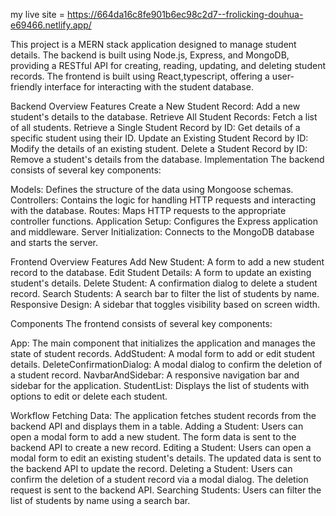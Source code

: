 my live site  = https://664da16c8fe901b6ec98c2d7--frolicking-douhua-e69466.netlify.app/

This project is a MERN stack application designed to manage student details. The backend is built using Node.js, Express, and MongoDB, providing a RESTful API for creating, reading, updating, and deleting student records. The frontend is built using React,typescript, offering a user-friendly interface for interacting with the student database.

Backend Overview
Features
Create a New Student Record: Add a new student's details to the database.
Retrieve All Student Records: Fetch a list of all students.
Retrieve a Single Student Record by ID: Get details of a specific student using their ID.
Update an Existing Student Record by ID: Modify the details of an existing student.
Delete a Student Record by ID: Remove a student's details from the database.
Implementation
The backend consists of several key components:

Models: Defines the structure of the data using Mongoose schemas.
Controllers: Contains the logic for handling HTTP requests and interacting with the database.
Routes: Maps HTTP requests to the appropriate controller functions.
Application Setup: Configures the Express application and middleware.
Server Initialization: Connects to the MongoDB database and starts the server.


Frontend Overview
Features
Add New Student: A form to add a new student record to the database.
Edit Student Details: A form to update an existing student's details.
Delete Student: A confirmation dialog to delete a student record.
Search Students: A search bar to filter the list of students by name.
Responsive Design: A sidebar that toggles visibility based on screen width.


Components
The frontend consists of several key components:

App: The main component that initializes the application and manages the state of student records.
AddStudent: A modal form to add or edit student details.
DeleteConfirmationDialog: A modal dialog to confirm the deletion of a student record.
NavbarAndSidebar: A responsive navigation bar and sidebar for the application.
StudentList: Displays the list of students with options to edit or delete each student.

Workflow
Fetching Data: The application fetches student records from the backend API and displays them in a table.
Adding a Student: Users can open a modal form to add a new student. The form data is sent to the backend API to create a new record.
Editing a Student: Users can open a modal form to edit an existing student's details. The updated data is sent to the backend API to update the record.
Deleting a Student: Users can confirm the deletion of a student record via a modal dialog. The deletion request is sent to the backend API.
Searching Students: Users can filter the list of students by name using a search bar.

